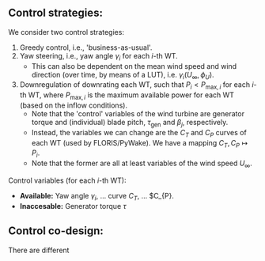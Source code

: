 ## Control strategies:

We consider two control strategies:

1. Greedy control, i.e., 'business-as-usual'.
2. Yaw steering, i.e., yaw angle $\gamma_{i}$ for each $i$-th WT.
   - This can also be dependent on the mean wind speed and wind direction (over time, by means of a LUT), i.e. $\gamma_{i}(U_{\infty},\phi_{U})$.
3. Downregulation of downrating each WT, such that $P_{i} < P_{\mathrm{max},i}$ for each $i$-th WT, where $P_{\mathrm{max},i}$ is the maximum available power for each WT (based on the inflow conditions).
   - Note that the 'control' variables of the wind turbine are generator torque and (individual) blade pitch, $\tau_{\mathrm{gen}}$ and $\beta_{j}$, respectively.
   - Instead, the variables we can change are the $C_{T}$ and $C_{P}$ curves of each WT (used by FLORIS/PyWake). We have a mapping $C_{T},C_{P} \mapsto P_{i}$.
   - Note that the former are all at least variables of the wind speed $U_{\infty}$.
  
Control variables (for each $i$-th WT):

- **Available:** Yaw angle $\gamma_{i}$, ... curve $C_{T}$, ... $C_{P}.
- **Inaccesable:** Generator torque $\tau_{}$
  
## Control co-design:

There are different 
